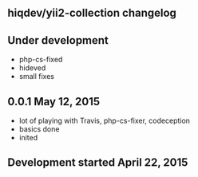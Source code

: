hiqdev/yii2-collection changelog
--------------------------------

## Under development

- php-cs-fixed
- hideved
- small fixes

## 0.0.1 May 12, 2015

- lot of playing with Travis, php-cs-fixer, codeception
- basics done
- inited

## Development started April 22, 2015

